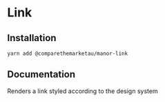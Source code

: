 # Link

## Installation

`yarn add @comparethemarketau/manor-link`


## Documentation

Renders a link styled according to the design system
